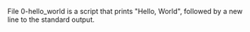 File 0-hello_world is a script that prints "Hello, World", followed by a new line to the standard output.
